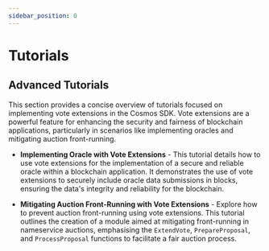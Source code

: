 ```yaml
---
sidebar_position: 0
---
```

# Tutorials

## Advanced Tutorials 

This section provides a concise overview of tutorials focused on implementing vote extensions in the Cosmos SDK. Vote extensions are a powerful feature for enhancing the security and fairness of blockchain applications, particularly in scenarios like implementing oracles and mitigating auction front-running.

*   **Implementing Oracle with Vote Extensions** - This tutorial details how to use vote extensions for the implementation of a secure and reliable oracle within a blockchain application. It demonstrates the use of vote extensions to securely include oracle data submissions in blocks, ensuring the data's integrity and reliability for the blockchain.

*   **Mitigating Auction Front-Running with Vote Extensions** - Explore how to prevent auction front-running using vote extensions. This tutorial outlines the creation of a module aimed at mitigating front-running in nameservice auctions, emphasising the `ExtendVote`, `PrepareProposal`, and `ProcessProposal` functions to facilitate a fair auction process.